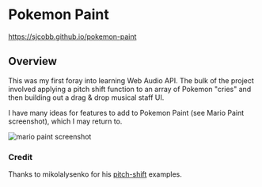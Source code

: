 # Pokemon Paint

https://sjcobb.github.io/pokemon-paint

## Overview
This was my first foray into learning Web Audio API. The bulk of the project involved applying a pitch shift function to an array of Pokemon "cries" and then building out a drag & drop musical staff UI.

I have many ideas for features to add to Pokemon Paint (see Mario Paint screenshot), which I may return to. 

![mario paint screenshot](https://s3-us-west-2.amazonaws.com/s.cdpn.io/212131/mario-paint-scrnsht.jpg)

### Credit
Thanks to mikolalysenko for his [pitch-shift](https://github.com/mikolalysenko/pitch-shift) examples.